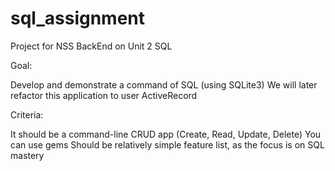 sql_assignment
==============

Project for NSS BackEnd on Unit 2 SQL


 Goal:

Develop and demonstrate a command of SQL (using SQLite3)
We will later refactor this application to user ActiveRecord




Criteria:

It should be a command-line CRUD app (Create, Read, Update, Delete)
You can use gems
Should be relatively simple feature list, as the focus is on SQL mastery
